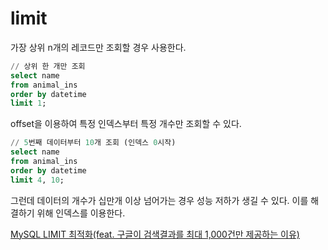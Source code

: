 # limit

가장 상위 n개의 레코드만 조회할 경우 사용한다.

```sql
// 상위 한 개만 조회
select name
from animal_ins
order by datetime
limit 1;
```

offset을 이용하여 특정 인덱스부터 특정 개수만 조회할 수 있다.

```sql
// 5번째 데이터부터 10개 조회 (인덱스 0시작)
select name
from animal_ins
order by datetime
limit 4, 10;
```

그런데 데이터의 개수가 십만개 이상 넘어가는 경우 성능 저하가 생길 수 있다. 이를 해결하기 위해 인덱스를 이용한다.

[MySQL LIMIT 최적화(feat. 구글이 검색결과를 최대 1,000건만 제공하는 이유)](https://jeong-pro.tistory.com/244)
